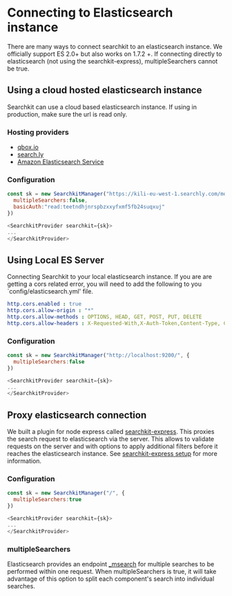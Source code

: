 # Connecting to Elasticsearch instance
There are many ways to connect searchkit to an elasticsearch instance. We officially support ES 2.0+ but also works on 1.7.2 +. If connecting directly to elasticsearch (not using the searchkit-express), multipleSearchers cannot be true.

## Using a cloud hosted elasticsearch instance
Searchkit can use a cloud based elasticsearch instance. If using in production, make sure the url is read only.

### Hosting providers

- [qbox.io](https://qbox.io)
- [search.ly](http://searchly.com)
- [Amazon Elasticsearch Service](https://aws.amazon.com/elasticsearch-service/)

### Configuration

```js
const sk = new SearchkitManager("https://kili-eu-west-1.searchly.com/movies/", {
  multipleSearchers:false,
  basicAuth:"read:teetndhjnrspbzxxyfxmf5fb24suqxuj"
})

<SearchkitProvider searchkit={sk}>
...
</SearchkitProvider>
```

## Using Local ES Server
Connecting Searchkit to your local elasticsearch instance. If you are are getting a cors related error, you will need to add the following to you `config/elasticsearch.yml' file.

```yaml
http.cors.enabled : true  
http.cors.allow-origin : "*"
http.cors.allow-methods : OPTIONS, HEAD, GET, POST, PUT, DELETE
http.cors.allow-headers : X-Requested-With,X-Auth-Token,Content-Type, Content-Length
```

### Configuration
```js
const sk = new SearchkitManager("http://localhost:9200/", {
  multipleSearchers:false
})

<SearchkitProvider searchkit={sk}>
...
</SearchkitProvider>
```

## Proxy elasticsearch connection
We built a plugin for node express called [searchkit-express](www.github.com/searchkit/searchkit-express). This proxies the search request to elasticsearch via the server. This allows to validate requests on the server and with options to apply additional filters before it reaches the elasticsearch instance. See [searchkit-express setup](../server/searchkit_express.md) for more information.

### Configuration
```js
const sk = new SearchkitManager("/", {
  multipleSearchers:true
})

<SearchkitProvider searchkit={sk}>
...
</SearchkitProvider>
```

### multipleSearchers
Elasticsearch provides an endpoint [_msearch](https://www.elastic.co/guide/en/elasticsearch/reference/current/search-multi-search.html) for multiple searches to be performed within one request. When multipleSearchers is true, it will take advantage of this option to split each component's search into individual searches.
